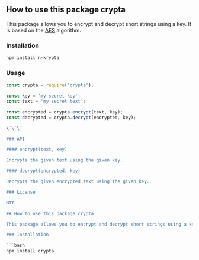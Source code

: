 ## How to use this package crypta

This package allows you to encrypt and decrypt short strings using a key. It is based on the [AES](https://en.wikipedia.org/wiki/Advanced_Encryption_Standard) algorithm.

### Installation

```bash
npm install n-krypta
```

### Usage

```javascript
const crypta = require('crypta');

const key = 'my secret key';
const text = 'my secret text';

const encrypted = crypta.encrypt(text, key);
const decrypted = crypta.decrypt(encrypted, key);

\`\`\`

### API

#### encrypt(text, key)

Encrypts the given text using the given key.

#### decrypt(encrypted, key)

Decrypts the given encrypted text using the given key.

### License

MIT

## How to use this package crypta

This package allows you to encrypt and decrypt short strings using a key. It is based on the [AES](https://en.wikipedia.org/wiki/Advanced_Encryption_Standard) algorithm.

### Installation

```bash
npm install crypta
```

